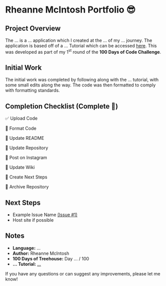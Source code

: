# Rheanne McIntosh Portfolio :sunglasses:

<!-- Repository Overview -->
## Project Overview
The ... is a ... application which I created at the ... of my ... journey. The application is based off of a ... Tutorial which can be accessed [here](). This was developed as part of my 1<sup>st</sup> round of the **100 Days of Code Challenge**.

<!-- Description of Initial Work -->
## Initial Work
The initial work was completed by following along with the ... tutorial, with some small edits along the way. The code was then formatted to comply with formatting standards. 

<!-- Completion Checklist | (Add Completion) -->
<!-- :black_square_button: for not complete -->
<!-- :white_check_mark: for complete -->
## Completion Checklist (Complete :confetti_ball:)
:white_check_mark: Upload Code

:black_square_button: Format Code

:black_square_button: Update README

:black_square_button: Update Repository

:black_square_button: Post on Instagram

:black_square_button: Update Wiki

<!-- Create Next Steps or Archive -->
:black_square_button: Create Next Steps
 
:black_square_button: Archive Repository

<!-- Repository Next Steps -->
## Next Steps
- Example Issue Name [(Issue #1)]()
- Host site if possible

<!-- Repository Notes -->
## Notes
- **Language:** ...
- **Author:** Rheanne McIntosh
- **100 Days of Treehouse:** Day ... / 100
- **... Tutorial:** [...]()

If you have any questions or can suggest any improvements, please let me know!
